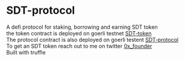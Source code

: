 # SDT-protocol
A defi protocol for staking, borrowing and earning SDT token <br>
the token contract is deployed on goerli testnet [SDT-token](https://goerli.etherscan.io/address/0x7801e1b09417f43357a9d191bbf12c5a8f48d073) <br>
The protocol contract is also deployed on goerli testent [SDT-protocol](https://goerli.etherscan.io/address/0xc20c93b7f417a156207ba7ca3ba8d5ac78a551b4) <br>
To get an SDT token reach out to me on twitter [0x_founder](https://twitter.com/0x_founder) <br>
Built with truffle 

